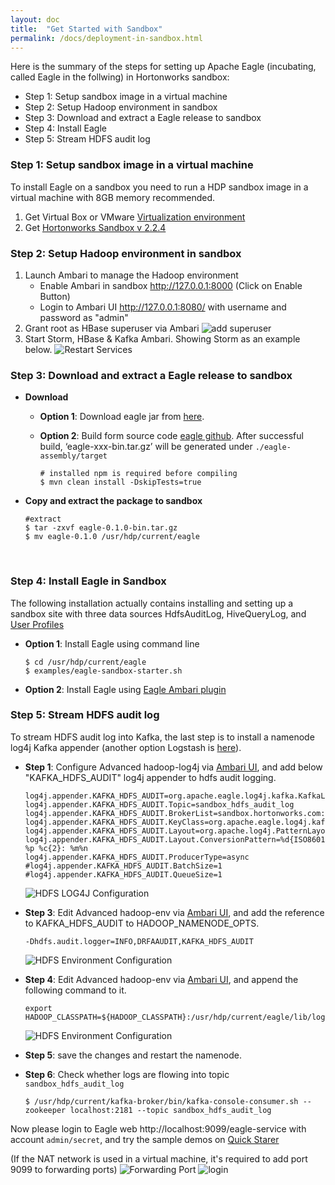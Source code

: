 ```yaml
---
layout: doc
title:  "Get Started with Sandbox"
permalink: /docs/deployment-in-sandbox.html
---
```


Here is the summary of the steps for setting up Apache Eagle (incubating, called Eagle in the follwing) in Hortonworks sandbox:

* Step 1: Setup sandbox image in a virtual machine
* Step 2: Setup Hadoop environment in sandbox
* Step 3: Download and extract a Eagle release to sandbox
* Step 4: Install Eagle
* Step 5: Stream HDFS audit log


### **Step 1: Setup sandbox image in a virtual machine**

To install Eagle on a sandbox you need to run a HDP sandbox image in a virtual machine with 8GB memory recommended.

1. Get Virtual Box or VMware [Virtualization environment](http://hortonworks.com/products/hortonworks-sandbox/#install)
2. Get [Hortonworks Sandbox v 2.2.4](http://hortonworks.com/products/hortonworks-sandbox/#archive)

### **Step 2: Setup Hadoop environment in sandbox**

1. Launch Ambari to manage the Hadoop environment
   * Enable Ambari in sandbox http://127.0.0.1:8000 (Click on Enable Button)
   * Login to Ambari UI http://127.0.0.1:8080/ with username and password as "admin"
2. Grant root as HBase superuser via Ambari
![add superuser](/images/docs/hbase-superuser.png)
3. Start Storm, HBase & Kafka Ambari. Showing Storm as an example below.
![Restart Services](/images/docs/start-storm.png "Services")

### **Step 3: Download and extract a Eagle release to sandbox**

* **Download**

    * **Option 1**: Download eagle jar from [here](http://66.211.190.194/eagle-0.1.0.tar.gz).

    * **Option 2**: Build form source code [eagle github](https://github.com/eBay/Eagle). After successful build, ‘eagle-xxx-bin.tar.gz’ will be generated under `./eagle-assembly/target`

          # installed npm is required before compiling
          $ mvn clean install -DskipTests=true
* **Copy and extract the package to sandbox**

      #extract
      $ tar -zxvf eagle-0.1.0-bin.tar.gz
      $ mv eagle-0.1.0 /usr/hdp/current/eagle

<br/>

### **Step 4: Install Eagle in Sandbox**

The following installation actually contains installing and setting up a sandbox site with three data sources HdfsAuditLog, HiveQueryLog, and [User Profiles](/docs/tutorial/userprofile.html)

* **Option 1**: Install Eagle using command line

      $ cd /usr/hdp/current/eagle
      $ examples/eagle-sandbox-starter.sh

* **Option 2**: Install Eagle using [Eagle Ambari plugin](/docs/ambari-plugin-install.html)


### **Step 5: Stream HDFS audit log**

To stream HDFS audit log into Kafka, the last step is to install a namenode log4j Kafka appender (another option Logstash is [here](/docs/import-hdfs-auditLog.html)).

* **Step 1**: Configure Advanced hadoop-log4j via <a href="http://localhost:8080/#/main/services/HDFS/configs" target="_blank">Ambari UI</a>, and add below "KAFKA_HDFS_AUDIT" log4j appender to hdfs audit logging.

      log4j.appender.KAFKA_HDFS_AUDIT=org.apache.eagle.log4j.kafka.KafkaLog4jAppender
      log4j.appender.KAFKA_HDFS_AUDIT.Topic=sandbox_hdfs_audit_log
      log4j.appender.KAFKA_HDFS_AUDIT.BrokerList=sandbox.hortonworks.com:6667
      log4j.appender.KAFKA_HDFS_AUDIT.KeyClass=org.apache.eagle.log4j.kafka.hadoop.AuditLogKeyer
      log4j.appender.KAFKA_HDFS_AUDIT.Layout=org.apache.log4j.PatternLayout
      log4j.appender.KAFKA_HDFS_AUDIT.Layout.ConversionPattern=%d{ISO8601} %p %c{2}: %m%n
      log4j.appender.KAFKA_HDFS_AUDIT.ProducerType=async
      #log4j.appender.KAFKA_HDFS_AUDIT.BatchSize=1
      #log4j.appender.KAFKA_HDFS_AUDIT.QueueSize=1

    ![HDFS LOG4J Configuration](/images/docs/hdfs-log4j-conf.png "hdfslog4jconf")

* **Step 3**: Edit Advanced hadoop-env via <a href="http://localhost:8080/#/main/services/HDFS/configs" target="_blank">Ambari UI</a>, and add the reference to KAFKA_HDFS_AUDIT to HADOOP_NAMENODE_OPTS.

      -Dhdfs.audit.logger=INFO,DRFAAUDIT,KAFKA_HDFS_AUDIT

    ![HDFS Environment Configuration](/images/docs/hdfs-env-conf.png "hdfsenvconf")

* **Step 4**: Edit Advanced hadoop-env via <a href="http://localhost:8080/#/main/services/HDFS/configs" target="_blank">Ambari UI</a>, and append the following command to it.

      export HADOOP_CLASSPATH=${HADOOP_CLASSPATH}:/usr/hdp/current/eagle/lib/log4jkafka/lib/*

    ![HDFS Environment Configuration](/images/docs/hdfs-env-conf2.png "hdfsenvconf2")

* **Step 5**: save the changes and restart the namenode.

* **Step 6**: Check whether logs are flowing into topic `sandbox_hdfs_audit_log`

      $ /usr/hdp/current/kafka-broker/bin/kafka-console-consumer.sh --zookeeper localhost:2181 --topic sandbox_hdfs_audit_log

Now please login to Eagle web http://localhost:9099/eagle-service with account `admin/secret`, and try the sample demos on
[Quick Starer](/docs/quick-start.html)


  (If the NAT network is used in a virtual machine, it's required to add port 9099 to forwarding ports)
  ![Forwarding Port](/images/docs/eagle-service.png)
  ![login](/images/docs/login.png)









